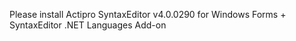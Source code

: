 Please install Actipro SyntaxEditor v4.0.0290 for Windows Forms + SyntaxEditor .NET Languages Add-on